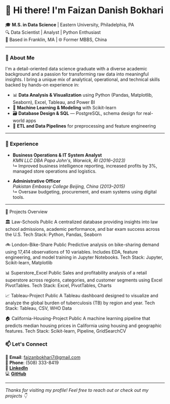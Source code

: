 # 👋 Hi there! I'm Faizan Danish Bokhari

🎓 **M.S. in Data Science** | Eastern University, Philadelphia, PA  
🔍 Data Scientist | Analyst | Python Enthusiast  
📍 Based in Franklin, MA | 🌐 Former MBBS, China  

---

### 🚀 About Me

I'm a detail-oriented data science graduate with a diverse academic background and a passion for transforming raw data into meaningful insights. I bring a unique mix of analytical, operational, and technical skills backed by hands-on experience in:

- 📊 **Data Analysis & Visualization** using Python (Pandas, Matplotlib, Seaborn), Excel, Tableau, and Power BI  
- 🧠 **Machine Learning & Modeling** with Scikit-learn  
- 🗃️ **Database Design & SQL** — PostgreSQL, schema design for real-world apps  
- 🔄 **ETL and Data Pipelines** for preprocessing and feature engineering  

---

### 💼 Experience

- **Business Operations & IT System Analyst**  
  *KMN LLC DBA Papa John's, Warwick, RI (2016–2023)*  
  ↳ Improved business intelligence reporting, increased profits by 3%, managed store operations and logistics.

- **Administrative Officer**  
  *Pakistan Embassy College Beijing, China (2013–2015)*  
  ↳ Oversaw budgeting, procurement, and exam systems using digital tools.

---

📂 Projects Overview

🏛 Law-Schools Public
A centralized database providing insights into law school admissions, academic performance, and bar exam success across the U.S.
Tech Stack: Python, Pandas, Seaborn

🚲 London-Bike-Share Public
Predictive analysis on bike-sharing demand using 17,414 observations of 10 variables. Includes EDA, feature engineering, and model training in Jupyter Notebooks.
Tech Stack: Jupyter, Scikit-learn, Matplotlib

📊 Superstore_Excel Public
Sales and profitability analysis of a retail superstore across regions, categories, and customer segments using Excel PivotTables.
Tech Stack: Excel, PivotTables, Charts

📈 Tableau-Project Public
A Tableau dashboard designed to visualize and analyze the global burden of tuberculosis (TB) by region and year.
Tech Stack: Tableau, CSV, WHO Data

🏠 California-Housing-Project Public
A machine learning pipeline that predicts median housing prices in California using housing and geographic features.
Tech Stack: Scikit-learn, Pipeline, GridSearchCV
### 📫 Let's Connect

📧 **Email**: faizanbokhari7@gmail.com  
📱 **Phone**: (508) 333-8419  
🔗 [**LinkedIn**](https://www.linkedin.com/in/faizan-bokhari/)  
💻 [**GitHub**](https://github.com/fbokhari7)

---

*Thanks for visiting my profile! Feel free to reach out or check out my projects 👇*


<!---
fbokhari7/fbokhari7 is a ✨ special ✨ repository because its `README.md` (this file) appears on your GitHub profile.
You can click the Preview link to take a look at your changes.
--->
